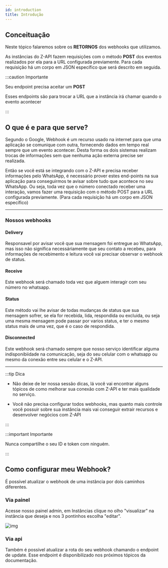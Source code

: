 ```yaml
---
id: introduction
title: Introdução
---
```


## Conceituação

Neste tópico falaremos sobre os **RETORNOS** dos webhooks que utilizamos.

As instâncias do Z-API fazem requisições com o método **POST** dos eventos realizados por ela para a URL configurada previamente. Para cada requisição há um corpo em JSON específico que será descrito em seguida.

:::caution Importante

Seu endpoint precisa aceitar um **POST**

Esses endpoints são para trocar a URL que a instância irá chamar quando o evento acontecer

:::

## O que é e para que serve?

Segundo o Google, Webhook é um recurso usado na internet para que uma aplicação se comunique com outra, fornecendo dados em tempo real sempre que um evento acontecer. Desta forma os dois sistemas realizam trocas de informações sem que nenhuma ação externa precise ser realizada.

Então se você está se integrando com o Z-API e precisa receber informações pelo WhatsApp, é necessário prover estes end-points na sua aplicação para conseguirmos te avisar sobre tudo que acontece no seu WhatsApp. Ou seja, toda vez que o número conectado receber uma interação, vamos fazer uma requisição com o método POST para a URL configurada previamente. (Para cada requisição há um corpo em JSON específico)

---

### Nossos webhooks

#### Delivery

Responsavel por avisar você que sua mensagem foi entregue ao WhatsApp, mas isso não significa necessáriamente que seu contato a recebeu, para informações de recebimento e leitura você vai precisar observar o webhook de status.

#### Receive

Este webhook será chamado toda vez que alguem interagir com seu número no whatsapp.

#### Status

Este método vai lhe avisar de todas mudanças de status que sua mensagem sofrer, se ela for recebida, lida, respondida ou excluida, ou seja uma mesma mensagem pode passar por varios status, e ter o mesmo status mais de uma vez, que é o caso de respondida.

#### Disconnected

Este webhook será chamado sempre que nosso serviço identificar alguma indisponibiidade na comunicação, seja do seu celular com o whatsapp ou mesmo da conexão entre seu celular e o Z-API.

---

:::tip Dica

- Não deixe de ler nossa sessão dicas, lá você vai encontrar alguns tópicos de como melhorar sua conexão com Z-API e ter mais qualidade no serviço.

- Você não precisa configurar todos webhooks, mas quanto mais controle você possuir sobre sua instância mais vai conseguir extrair recursos e desenvolver negócios com Z-API

:::

:::important Importante

Nunca compartilhe o seu ID e token com ninguém.

:::

## Como configurar meu Webhook?

É possível atualizar o webhook de uma instância por dois caminhos diferentes.


### Via painel

Acesse nosso painel admin, em Instâncias clique no olho "visualizar" na instância que deseja e nos 3 pontinhos escolha "editar".

![img](../../img/EditInstance.jpeg)


### Via api

Também é possível atualizar a rota do seu webhook chamando o endpoint de update. Esse endpoint é disponibilizado nos próximos tópicos da documentação.
